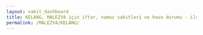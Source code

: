 ```yaml
---
layout: vakit_dashboard
title: KELANG, MALEZYA için iftar, namaz vakitleri ve hava durumu - ilçe/eyalet seç
permalink: /MALEZYA/KELANG/
---
```


<script type="text/javascript">
  var GLOBAL_COUNTRY = 'MALEZYA';
  var GLOBAL_CITY = 'KELANG';
  var GLOBAL_STATE = '';
  var lat = 72;
  var lon = 21;
</script>
